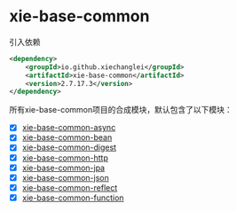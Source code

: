 # xie-base-common

引入依赖
```xml
<dependency>
    <groupId>io.github.xiechanglei</groupId>
    <artifactId>xie-base-common</artifactId>
    <version>2.7.17.3</version>
</dependency>
```

所有xie-base-common项目的合成模块，默认包含了以下模块：

- [x] [xie-base-common-async](../xie-base-common-async/README.md)
- [x] [xie-base-common-bean](../xie-base-common-bean/README.md)
- [x] [xie-base-common-digest](../xie-base-common-digest/README.md)
- [x] [xie-base-common-http](../xie-base-common-http/README.md)
- [x] [xie-base-common-jpa](../xie-base-common-jpa/README.md)
- [x] [xie-base-common-json](../xie-base-common-json/README.md)
- [x] [xie-base-common-reflect](../xie-base-common-reflect/README.md)
- [x] [xie-base-common-function](../xie-base-common-function/README.md)